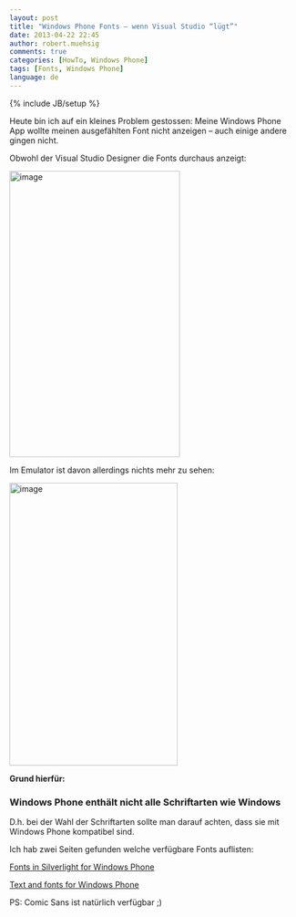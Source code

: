 ```yaml
---
layout: post
title: "Windows Phone Fonts – wenn Visual Studio “lügt”"
date: 2013-04-22 22:45
author: robert.muehsig
comments: true
categories: [HowTo, Windows Phone]
tags: [Fonts, Windows Phone]
language: de
---
```

{% include JB/setup %}
<p>Heute bin ich auf ein kleines Problem gestossen: Meine Windows Phone App wollte meinen ausgefählten Font nicht anzeigen – auch einige andere gingen nicht. </p> <p>Obwohl der Visual Studio Designer die Fonts durchaus anzeigt:</p> <p><a href="{{BASE_PATH}}/assets/wp-images-de/image1828.png"><img title="image" style="border-top: 0px; border-right: 0px; border-bottom: 0px; border-left: 0px; display: inline" border="0" alt="image" src="{{BASE_PATH}}/assets/wp-images-de/image_thumb981.png" width="299" height="502"></a> </p> <p>Im Emulator ist davon allerdings nichts mehr zu sehen:</p> <p><a href="{{BASE_PATH}}/assets/wp-images-de/image1829.png"><img title="image" style="border-top: 0px; border-right: 0px; border-bottom: 0px; border-left: 0px; display: inline" border="0" alt="image" src="{{BASE_PATH}}/assets/wp-images-de/image_thumb982.png" width="295" height="496"></a> </p> <p><strong>Grund hierfür:</strong></p> <h3>Windows Phone enthält nicht alle Schriftarten wie Windows</h3> <p>D.h. bei der Wahl der Schriftarten sollte man darauf achten, dass sie mit Windows Phone kompatibel sind. </p> <p>Ich hab zwei Seiten gefunden welche verfügbare Fonts auflisten:</p> <p><a href="http://msdn.microsoft.com/en-us/library/ff806365%28v=vs.95%29.aspx">Fonts in Silverlight for Windows Phone</a></p> <p><a href="http://msdn.microsoft.com/en-us/library/windowsphone/develop/cc189010(v=vs.105).aspx">Text and fonts for Windows Phone</a></p> <p>PS: Comic Sans ist natürlich verfügbar ;)</p>
